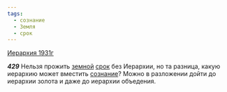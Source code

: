 ```yaml
---
tags:
  - сознание
  - Земля
  - срок
---
```


[Иерархия 1931г](https://127.0.0.1:4002/agni/1931)

___429___
Нельзя прожить [земной](../../../tags/#Земля) [срок](../../../tags/#срок) без Иерархии, но та разница, какую иерархию может вместить [сознание](../../../tags/#сознание)? Можно в разложении дойти до иерархии золота и даже до иерархии объедения.   

